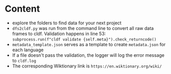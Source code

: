 # Content

- explore the folders to find data for your next project
- ```dfs2cldf.py``` was run from the command line to convert all raw data frames to cldf. Validation happens in line 53:  
```subprocess.run(f"cldf validate {self.meta}").check_returncode()```
- ```metadata_template.json``` serves as a template to create ```metadata.json``` for each language
- If a file doesn't pass the validation, the logger will log the error message to ```cldf.log```
- The corresponding Wiktionary link is ```https://en.wiktionary.org/wiki/```